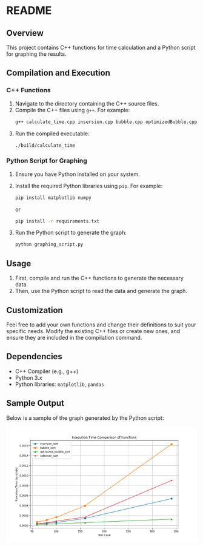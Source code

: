 # README

## Overview
This project contains C++ functions for time calculation and a Python script for graphing the results.

## Compilation and Execution

### C++ Functions
1. Navigate to the directory containing the C++ source files.
2. Compile the C++ files using `g++`. For example:
    ```sh
    g++ calculate_time.cpp insersion.cpp bubble.cpp optimizedBubble.cpp selection.cpp -o ./build/calculate_time
    ```
3. Run the compiled executable:
    ```sh
    ./build/calculate_time 
    ```

### Python Script for Graphing
1. Ensure you have Python installed on your system.
2. Install the required Python libraries using `pip`. For example:
    ```sh
    pip install matplotlib numpy 
    ```
    or 
    ```sh
    pip install -r requirements.txt
    ```

3. Run the Python script to generate the graph:
    ```sh
    python graphing_script.py
    ```

## Usage
1. First, compile and run the C++ functions to generate the necessary data.
2. Then, use the Python script to read the data and generate the graph.

## Customization
Feel free to add your own functions and change their definitions to suit your specific needs. Modify the existing C++ files or create new ones, and ensure they are included in the compilation command.

## Dependencies
- C++ Compiler (e.g., g++)
- Python 3.x
- Python libraries: `matplotlib`, `pandas`


## Sample Output

Below is a sample of the graph generated by the Python script:

![Sample Graph](graphing_python/benchmark_plot.png)
